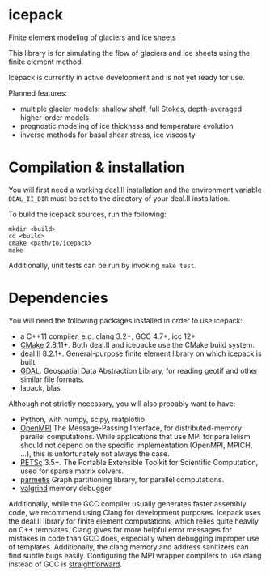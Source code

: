# icepack
Finite element modeling of glaciers and ice sheets

This library is for simulating the flow of glaciers and ice sheets using the finite element method.

Icepack is currently in active development and is not yet ready for use.

Planned features:
* multiple glacier models: shallow shelf, full Stokes, depth-averaged higher-order models
* prognostic modeling of ice thickness and temperature evolution
* inverse methods for basal shear stress, ice viscosity


Compilation & installation
==========================

You will first need a working deal.II installation and the environment variable `DEAL_II_DIR` must be set to the directory of your deal.II installation.

To build the icepack sources, run the following:
```
mkdir <build>
cd <build>
cmake <path/to/icepack>
make
```

Additionally, unit tests can be run by invoking `make test`.


Dependencies
============

You will need the following packages installed in order to use icepack:

* a C++11 compiler, e.g. clang 3.2+, GCC 4.7+, icc 12+
* [CMake](http://www.cmake.org/) 2.8.11+. Both deal.II and icepacke use the CMake build system.
* [deal.II](http://dealii.org/) 8.2.1+. General-purpose finite element library on which icepack is built.
* [GDAL](http://www.gdal.org/). Geospatial Data Abstraction Library, for reading geotif and other similar file formats.
* lapack, blas

Although not strictly necessary, you will also probably want to have:
* Python, with numpy, scipy, matplotlib
* [OpenMPI](http://www.open-mpi.org/) The Message-Passing Interface, for distributed-memory parallel computations. While applications that use MPI for parallelism should not depend on the specific implementation (OpenMPI, MPICH, ...), this is unfortunately not always the case.
* [PETSc](http://www.mcs.anl.gov/petsc/) 3.5+. The Portable Extensible Toolkit for Scientific Computation, used for sparse matrix solvers.
* [parmetis](http://glaros.dtc.umn.edu/gkhome/metis/metis/overview) Graph partitioning library, for parallel computations.
* [valgrind](http://valgrind.org/) memory debugger

Additionally, while the GCC compiler usually generates faster assembly code, we recommend using Clang for development purposes.
Icepack uses the deal.II library for finite element computations, which relies quite heavily on C++ templates.
Clang gives far more helpful error messages for mistakes in code than GCC does, especially when debugging improper use of templates.
Additionally, the clang memory and address sanitizers can find subtle bugs easily.
Configuring the MPI wrapper compilers to use clang instead of GCC is [straightforward](http://stackoverflow.com/questions/14464554/is-there-an-easy-way-to-use-clang-with-open-mpi).
